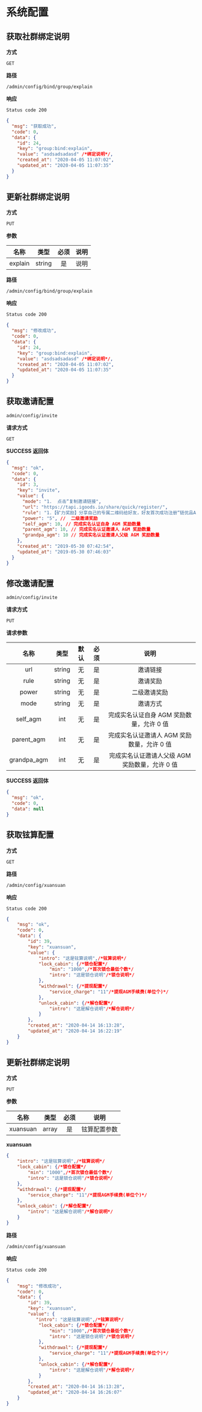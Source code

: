 # 系统配置

## 获取社群绑定说明

**方式**

`GET`

**路径**

`/admin/config/bind/group/explain`

**响应**

`Status code 200`

```json
{
  "msg": "获取成功",
  "code": 0,
  "data": {
    "id": 24,
    "key": "group:bind:explain",
    "value": "asdsadsadasd" /*绑定说明*/,
    "created_at": "2020-04-05 11:07:02",
    "updated_at": "2020-04-05 11:07:35"
  }
}
```

## 更新社群绑定说明

**方式**

`PUT`

**参数**

|  名称   |  类型  | 必须 | 说明 |
| :-----: | :----: | :--: | :--: |
| explain | string |  是  | 说明 |

**路径**

`/admin/config/bind/group/explain`

**响应**

`Status code 200`

```json
{
  "msg": "修改成功",
  "code": 0,
  "data": {
    "id": 24,
    "key": "group:bind:explain",
    "value": "asdsadsadasd" /*绑定说明*/,
    "created_at": "2020-04-05 11:07:02",
    "updated_at": "2020-04-05 11:07:35"
  }
}
```

## 获取邀请配置

`admin/config/invite`

**请求方式**

`GET`

**SUCCESS 返回体**

```json
{
  "msg": "ok",
  "code": 0,
  "data": {
    "id": 3,
    "key": "invite",
    "value": {
      "mode": "1.  点击“复制邀请链接",
      "url": "https://tapi.igoods.io/share/quick/register/",
      "rule": "1.【矿力奖励】分享自己的专属二维码给好友，好友首次成功注册“链优品APP”后，你将获取10个矿力奖励",
      "power": "5", //  二级邀请奖励
      "self_agm": 10, // 完成实名认证自身 AGM 奖励数量
      "parent_agm": 10, // 完成实名认证邀请人 AGM 奖励数量
      "grandpa_agm": 10 // 完成实名认证邀请人父级 AGM 奖励数量
    },
    "created_at": "2019-05-30 07:42:54",
    "updated_at": "2019-05-30 07:46:03"
  }
}
```

## 修改邀请配置

`admin/config/invite`

**请求方式**

`PUT`

**请求参数**

|    名称     |  类型  | 默认 | 必须 |                      说明                      |
| :---------: | :----: | :--: | :--: | :--------------------------------------------: |
|     url     | string |  无  |  是  |                    邀请链接                    |
|    rule     | string |  无  |  是  |                    邀请奖励                    |
|    power    | string |  无  |  是  |                  二级邀请奖励                  |
|    mode     | string |  无  |  是  |                    邀请方式                    |
|  self_agm   |  int   |  无  |  是  |    完成实名认证自身 AGM 奖励数量，允许 0 值    |
| parent_agm  |  int   |  无  |  是  |   完成实名认证邀请人 AGM 奖励数量，允许 0 值   |
| grandpa_agm |  int   |  无  |  是  | 完成实名认证邀请人父级 AGM 奖励数量，允许 0 值 |

**SUCCESS 返回体**

```json
{
  "msg": "ok",
  "code": 0,
  "data": null
}
```

## 获取铉算配置

**方式**

`GET`

**路径**

`/admin/config/xuansuan`

**响应**

`Status code 200`

```json
{
    "msg": "ok",
    "code": 0,
    "data": {
        "id": 39,
        "key": "xuansuan",
        "value": {
            "intro": "这是铉算说明",/*铉算说明*/
            "lock_cabin": {/*锁仓配置*/
                "min": "1000",/*首次锁仓最低个数*/
                "intro": "这是锁仓说明"/*锁仓说明*/
            },
            "withdrawal": {/*提现配置*/
                "service_charge": "11"/*提现AGM手续费(单位个)*/
            },
            "unlock_cabin": {/*解仓配置*/
                "intro": "这是解仓说明"/*解仓说明*/
            }
        },
        "created_at": "2020-04-14 16:13:28",
        "updated_at": "2020-04-14 16:22:19"
    }
}
```

## 更新社群绑定说明

**方式**

`PUT`

**参数**

|  名称   |  类型  | 必须 | 说明 |
| :-----: | :----: | :--: | :--: |
| xuansuan | array |  是  | 铉算配置参数   |

**xuansuan**

```json
{
    "intro": "这是铉算说明",/*铉算说明*/
    "lock_cabin": {/*锁仓配置*/
        "min": "1000",/*首次锁仓最低个数*/
        "intro": "这是锁仓说明"/*锁仓说明*/
    },
    "withdrawal": {/*提现配置*/
        "service_charge": "11"/*提现AGM手续费(单位个)*/
    },
    "unlock_cabin": {/*解仓配置*/
        "intro": "这是解仓说明"/*解仓说明*/
    }
}
```

**路径**

`/admin/config/xuansuan`

**响应**

`Status code 200`

```json
{
    "msg": "修改成功",
    "code": 0,
    "data": {
        "id": 39,
        "key": "xuansuan",
        "value": {
           "intro": "这是铉算说明",/*铉算说明*/
            "lock_cabin": {/*锁仓配置*/
                "min": "1000",/*首次锁仓最低个数*/
                "intro": "这是锁仓说明"/*锁仓说明*/
            },
            "withdrawal": {/*提现配置*/
                "service_charge": "11"/*提现AGM手续费(单位个)*/
            },
            "unlock_cabin": {/*解仓配置*/
                "intro": "这是解仓说明"/*解仓说明*/
            }
        },
        "created_at": "2020-04-14 16:13:28",
        "updated_at": "2020-04-14 16:26:07"
    }
}
```
